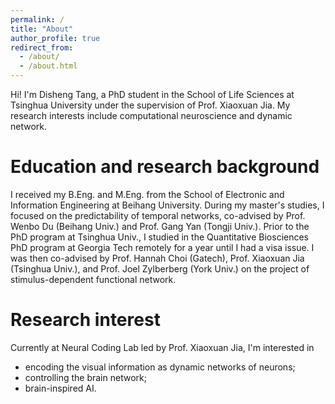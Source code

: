 ```yaml
---
permalink: /
title: "About"
author_profile: true
redirect_from: 
  - /about/
  - /about.html
---
```


Hi! I'm Disheng Tang, a PhD student in the School of Life Sciences at Tsinghua University under the supervision of Prof. Xiaoxuan Jia. My research interests include computational neuroscience and dynamic network.

Education and research background
======
I received my B.Eng. and M.Eng. from the School of Electronic and Information Engineering at Beihang University. During my master's studies, I focused on the predictability of temporal networks, co-advised by Prof. Wenbo Du (Beihang Univ.) and Prof. Gang Yan (Tongji Univ.). Prior to the PhD program at Tsinghua Univ., I studied in the Quantitative Biosciences PhD program at Georgia Tech remotely for a year until I had a visa issue. I was then co-advised by Prof. Hannah Choi (Gatech), Prof. Xiaoxuan Jia (Tsinghua Univ.), and Prof. Joel Zylberberg (York Univ.) on the project of stimulus-dependent functional network. 

Research interest
======
Currently at Neural Coding Lab led by Prof. Xiaoxuan Jia, I'm interested in
* encoding the visual information as dynamic networks of neurons;
* controlling the brain network;
* brain-inspired AI.
